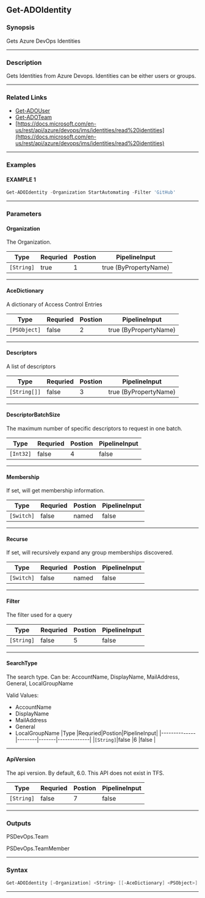 
Get-ADOIdentity
---------------
### Synopsis
Gets Azure DevOps Identities

---
### Description

Gets Identities from Azure Devops.  Identities can be either users or groups.

---
### Related Links
* [Get-ADOUser](Get-ADOUser.md)
* [Get-ADOTeam](Get-ADOTeam.md)
* [https://docs.microsoft.com/en-us/rest/api/azure/devops/ims/identities/read%20identities](https://docs.microsoft.com/en-us/rest/api/azure/devops/ims/identities/read%20identities)
---
### Examples
#### EXAMPLE 1
```PowerShell
Get-ADOIdentity -Organization StartAutomating -Filter 'GitHub'
```

---
### Parameters
#### **Organization**

The Organization.



|Type          |Requried|Postion|PipelineInput        |
|--------------|--------|-------|---------------------|
|```[String]```|true    |1      |true (ByPropertyName)|
---
#### **AceDictionary**

A dictionary of Access Control Entries



|Type            |Requried|Postion|PipelineInput        |
|----------------|--------|-------|---------------------|
|```[PSObject]```|false   |2      |true (ByPropertyName)|
---
#### **Descriptors**

A list of descriptors



|Type            |Requried|Postion|PipelineInput        |
|----------------|--------|-------|---------------------|
|```[String[]]```|false   |3      |true (ByPropertyName)|
---
#### **DescriptorBatchSize**

The maximum number of specific descriptors to request in one batch.



|Type         |Requried|Postion|PipelineInput|
|-------------|--------|-------|-------------|
|```[Int32]```|false   |4      |false        |
---
#### **Membership**

If set, will get membership information.



|Type          |Requried|Postion|PipelineInput|
|--------------|--------|-------|-------------|
|```[Switch]```|false   |named  |false        |
---
#### **Recurse**

If set, will recursively expand any group memberships discovered.



|Type          |Requried|Postion|PipelineInput|
|--------------|--------|-------|-------------|
|```[Switch]```|false   |named  |false        |
---
#### **Filter**

The filter used for a query



|Type          |Requried|Postion|PipelineInput|
|--------------|--------|-------|-------------|
|```[String]```|false   |5      |false        |
---
#### **SearchType**

The search type.  Can be:  AccountName, DisplayName, MailAddress, General, LocalGroupName



Valid Values:

* AccountName
* DisplayName
* MailAddress
* General
* LocalGroupName
|Type          |Requried|Postion|PipelineInput|
|--------------|--------|-------|-------------|
|```[String]```|false   |6      |false        |
---
#### **ApiVersion**

The api version.  By default, 6.0.
This API does not exist in TFS.



|Type          |Requried|Postion|PipelineInput|
|--------------|--------|-------|-------------|
|```[String]```|false   |7      |false        |
---
### Outputs
PSDevOps.Team


PSDevOps.TeamMember


---
### Syntax
```PowerShell
Get-ADOIdentity [-Organization] <String> [[-AceDictionary] <PSObject>] [[-Descriptors] <String[]>] [[-DescriptorBatchSize] <Int32>] [-Membership] [-Recurse] [[-Filter] <String>] [[-SearchType] <String>] [[-ApiVersion] <String>] [<CommonParameters>]
```
---


